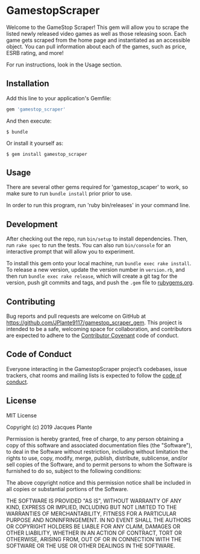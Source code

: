 # GamestopScraper

Welcome to the GameStop Scraper! This gem will allow you to scrape the listed newly released video games as well as those releasing soon. Each game gets scraped from the home page and instantiated as an accessible object. You can pull information about each of the games, such as price, ESRB rating, and more!

For run instructions, look in the Usage section.

## Installation

Add this line to your application's Gemfile:

```ruby
gem 'gamestop_scraper'
```

And then execute:

    $ bundle

Or install it yourself as:

    $ gem install gamestop_scraper

## Usage

There are several other gems required for 'gamestop_scaper' to work, so make sure to run ```bundle install``` prior prior to use.

In order to run this program, run 'ruby bin/releases' in your command line.

## Development

After checking out the repo, run `bin/setup` to install dependencies. Then, run `rake spec` to run the tests. You can also run `bin/console` for an interactive prompt that will allow you to experiment.

To install this gem onto your local machine, run `bundle exec rake install`. To release a new version, update the version number in `version.rb`, and then run `bundle exec rake release`, which will create a git tag for the version, push git commits and tags, and push the `.gem` file to [rubygems.org](https://rubygems.org).

## Contributing

Bug reports and pull requests are welcome on GitHub at https://github.com/JPlante9117/gamestop_scraper_gem. This project is intended to be a safe, welcoming space for collaboration, and contributors are expected to adhere to the [Contributor Covenant](http://contributor-covenant.org) code of conduct.

## Code of Conduct

Everyone interacting in the GamestopScraper project’s codebases, issue trackers, chat rooms and mailing lists is expected to follow the [code of conduct](https://github.com/JPlante9117/gamestop_scraper_gem/blob/master/CODE_OF_CONDUCT.md).

## License

MIT License

Copyright (c) 2019 Jacques Plante

Permission is hereby granted, free of charge, to any person obtaining a copy
of this software and associated documentation files (the "Software"), to deal
in the Software without restriction, including without limitation the rights
to use, copy, modify, merge, publish, distribute, sublicense, and/or sell
copies of the Software, and to permit persons to whom the Software is
furnished to do so, subject to the following conditions:

The above copyright notice and this permission notice shall be included in all
copies or substantial portions of the Software.

THE SOFTWARE IS PROVIDED "AS IS", WITHOUT WARRANTY OF ANY KIND, EXPRESS OR
IMPLIED, INCLUDING BUT NOT LIMITED TO THE WARRANTIES OF MERCHANTABILITY,
FITNESS FOR A PARTICULAR PURPOSE AND NONINFRINGEMENT. IN NO EVENT SHALL THE
AUTHORS OR COPYRIGHT HOLDERS BE LIABLE FOR ANY CLAIM, DAMAGES OR OTHER
LIABILITY, WHETHER IN AN ACTION OF CONTRACT, TORT OR OTHERWISE, ARISING FROM,
OUT OF OR IN CONNECTION WITH THE SOFTWARE OR THE USE OR OTHER DEALINGS IN THE
SOFTWARE.